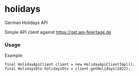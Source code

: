 # holidays
German Holidays API

Simple API client against https://get.api-feiertage.de

### Usage

Example:

	final HolidayApiClient client = new HolidayApiClientImpl();
	final HolidaysDto holidaysDto = client.getHolidays(2022);
